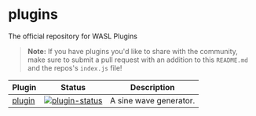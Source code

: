 # plugins
The official repository for WASL Plugins

> **Note:** If you have plugins you'd like to share with the community, make sure to submit a pull request with an addition to this `README.md` and the repos's `index.js` file!


| Plugin               | Status                                                       | Description                                             |
| --------------------- | ------------------------------------------------------------ | ------------------------------------------------------- |
| [plugin]         | [![plugin-status]][plugin] | A sine wave generator.


<!-- plugin -->
[plugin]: https://github.com/brainsatplay/plugin
[plugin-status]: https://img.shields.io/npm/v/@brainsatplay/plugin

